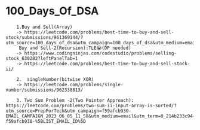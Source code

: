 # 100_Days_Of_DSA

        1.Buy and Sell(Array)  
        -> https://leetcode.com/problems/best-time-to-buy-and-sell-stock/submissions/961369144/?utm_source=100_days_of_dsa&utm_campaign=100_days_of_dsa&utm_medium=email&utm_term=day_1
         Buy and Sell-2(Recursion):TLE😭(DP needed)
        -> https://www.codingninjas.com/codestudio/problems/selling-stock_630282?leftPanelTab=1
        -> https://leetcode.com/problems/best-time-to-buy-and-sell-stock-ii/

        2.  singleNumber(bitwise XOR)
        -> https://leetcode.com/problems/single-number/submissions/962338813/
        
        3. Two Sum Problem -2(Two Pointer Approach): https://leetcode.com/problems/two-sum-ii-input-array-is-sorted/?utm_source=PrepForTech&utm_campaign=f59afcb930-EMAIL_CAMPAIGN_2023_06_05_11_58&utm_medium=email&utm_term=0_214b233c94-f59afcb930-%5BLIST_EMAIL_ID%5D
